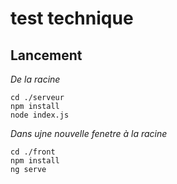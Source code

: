 # test technique

## Lancement

<i>De la racine</i>

```
cd ./serveur
npm install
node index.js
```

<i>Dans ujne nouvelle fenetre à la racine</i>
```
cd ./front
npm install
ng serve
```

